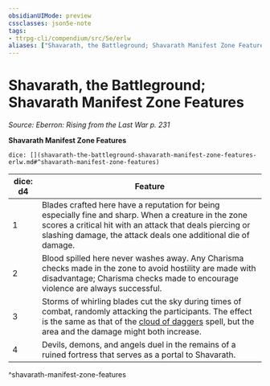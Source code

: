 ```yaml
---
obsidianUIMode: preview
cssclasses: json5e-note
tags:
- ttrpg-cli/compendium/src/5e/erlw
aliases: ["Shavarath, the Battleground; Shavarath Manifest Zone Features"]
---
```

# Shavarath, the Battleground; Shavarath Manifest Zone Features
*Source: Eberron: Rising from the Last War p. 231* 

**Shavarath Manifest Zone Features**

`dice: [](shavarath-the-battleground-shavarath-manifest-zone-features-erlw.md#^shavarath-manifest-zone-features)`

| dice: d4 | Feature |
|----------|---------|
| 1 | Blades crafted here have a reputation for being especially fine and sharp. When a creature in the zone scores a critical hit with an attack that deals piercing or slashing damage, the attack deals one additional die of damage. |
| 2 | Blood spilled here never washes away. Any Charisma checks made in the zone to avoid hostility are made with disadvantage; Charisma checks made to encourage violence are always successful. |
| 3 | Storms of whirling blades cut the sky during times of combat, randomly attacking the participants. The effect is the same as that of the [cloud of daggers](Misc%20Files/CLI/compendium/spells/cloud-of-daggers-xphb.md) spell, but the area and the damage might both increase. |
| 4 | Devils, demons, and angels duel in the remains of a ruined fortress that serves as a portal to Shavarath. |
^shavarath-manifest-zone-features